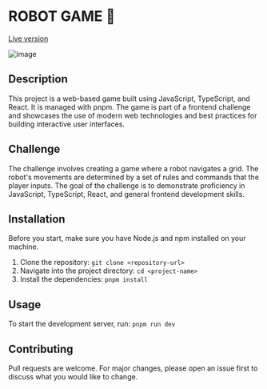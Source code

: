 # ROBOT GAME 🤖

[Live version](https://main--robotgamechallenge.netlify.app/)

![image](https://github.com/ljaviertovar/robot-game-challenge/assets/34925280/5b4cc2c3-b284-4d88-82df-1114620eb68f)


## Description

This project is a web-based game built using JavaScript, TypeScript, and React. It is managed with pnpm. The game is part of a frontend challenge and showcases the use of modern web technologies and best practices for building interactive user interfaces.

## Challenge

The challenge involves creating a game where a robot navigates a grid. The robot's movements are determined by a set of rules and commands that the player inputs. The goal of the challenge is to demonstrate proficiency in JavaScript, TypeScript, React, and general frontend development skills.

## Installation

Before you start, make sure you have Node.js and npm installed on your machine.

1. Clone the repository: `git clone <repository-url>`
2. Navigate into the project directory: `cd <project-name>`
3. Install the dependencies: `pnpm install`

## Usage

To start the development server, run: `pnpm run dev`

## Contributing

Pull requests are welcome. For major changes, please open an issue first to discuss what you would like to change.
